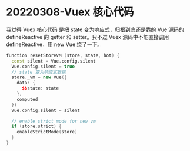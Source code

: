 # 20220308-Vuex 核心代码

我觉得 Vuex [核心代码](https://github.com/vuejs/vuex/blob/3.x/src/store.js#L306) 是把 state 变为响应式，归根到底还是靠的 Vue 源码的 defineReactive 的 getter 和 setter。只不过 Vuex 源码中不能直接调用 defineReactive，用 new Vue 绕了一下。

```C++
function resetStoreVM (store, state, hot) {
  const silent = Vue.config.silent
  Vue.config.silent = true
  // state 变为响应式数据
  store._vm = new Vue({
    data: {
      $$state: state
    },
    computed
  })
  Vue.config.silent = silent

  // enable strict mode for new vm
  if (store.strict) {
    enableStrictMode(store)
  }
}
```